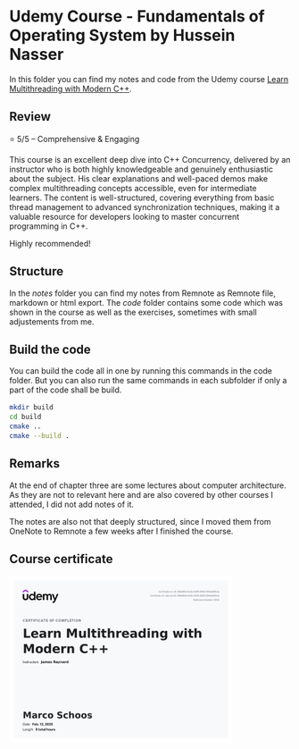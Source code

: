# Udemy Course - Fundamentals of Operating System by Hussein Nasser

In this folder you can find my notes and code from the Udemy course [Learn Multithreading with Modern C++](https://www.udemy.com/course/learn-modern-cplusplus-concurrency/).

## Review

⭐ 5/5 – Comprehensive & Engaging

This course is an excellent deep dive into C++ Concurrency, delivered by an instructor who is both highly knowledgeable and genuinely enthusiastic about the subject. His clear explanations and well-paced demos make complex multithreading concepts accessible, even for intermediate learners. The content is well-structured, covering everything from basic thread management to advanced synchronization techniques, making it a valuable resource for developers looking to master concurrent programming in C++.

Highly recommended!

## Structure

In the *notes* folder you can find my notes from Remnote as Remnote file, markdown or html export. The *code* folder contains some code which was shown in the course as well as the exercises, sometimes with small adjustements from me.

## Build the code

You can build the code all in one by running this commands in the code folder. But you can also run the same commands in each subfolder if only a part of the code shall be build.

```sh
mkdir build
cd build
cmake ..
cmake --build .
```

## Remarks

At the end of chapter three are some lectures about computer architecture. As they are not to relevant here and are also covered by other courses I attended, I did not add notes of it.

The notes are also not that deeply structured, since I moved them from OneNote to Remnote a few weeks after I finished the course.

## Course certificate

<img src="./udemy_certificate.jpg" alt="Udemy Certificate" width="400" />